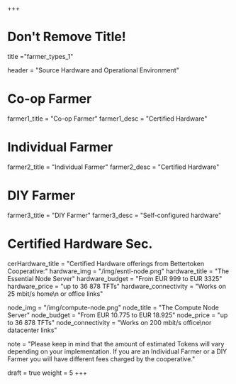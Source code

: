 +++
# Don't Remove Title!
title  ="farmer_types_1"


header = "Source Hardware and Operational Environment"
# Co-op Farmer
farmer1_title = "Co-op Farmer"
farmer1_desc = "Certified Hardware"

# Individual Farmer
farmer2_title = "Individual Farmer"
farmer2_desc = "Certified Hardware"

# DIY Farmer
farmer3_title = "DIY Farmer"
farmer3_desc = "Self-configured hardware"

# Certified Hardware Sec.
cerHardware_title = "Certified Hardware offerings from Bettertoken Cooperative:"
hardware_img = "/img/esntl-node.png"
hardware_title = "The Essential Node Server"
hardware_budget = "From EUR 999 to EUR 3325"
hardware_price = "up to 36 878 TFTs"
hardware_connectivity = "Works on 25 mbit/s home\n or office links"

node_img = "/img/compute-node.png"
node_title = "The Compute Node Server"
node_budget = "From EUR 10.775 to EUR 18.925"
node_price = "up to 36 878 TFTs"
node_connectivity = "Works on 200 mbit/s office\nor datacenter links"

note = "Please keep in mind that the amount of estimated Tokens will vary depending on your implementation. If you are an Individual Farmer or a DIY Farmer you will have different fees charged by the cooperative."

draft = true
weight = 5
+++

